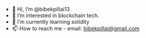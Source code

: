 - 👋 Hi, I’m @bibekpillai13
- 👀 I’m interested in blockchain tech.
- 🌱 I’m currently learning solidity
- 📫 How to reach me - email: bibekpillai@gmail.com

<!---
bibekpillai13/bibekpillai13 is a ✨ special ✨ repository because its `README.md` (this file) appears on your GitHub profile.
You can click the Preview link to take a look at your changes.
--->
